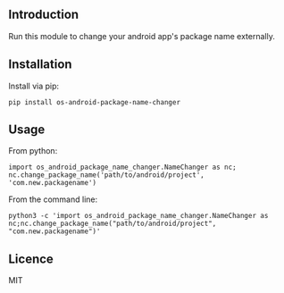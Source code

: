 Introduction
------------

Run this module to change your android app's package name externally.

## Installation
Install via pip:

    pip install os-android-package-name-changer

## Usage       
From python:
    
    import os_android_package_name_changer.NameChanger as nc;
    nc.change_package_name('path/to/android/project', 'com.new.packagename')
  
From the command line:

    python3 -c 'import os_android_package_name_changer.NameChanger as nc;nc.change_package_name("path/to/android/project", "com.new.packagename")'

## Licence
MIT